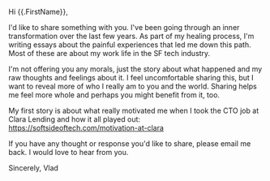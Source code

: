 Hi {{.FirstName}},

I'd like to share something with you. I've been going through an inner transformation over the last few years. As part of my healing process, I'm writing essays about the painful experiences that led me down this path. Most of these are about my work life in the SF tech industry. 

I'm not offering you any morals, just the story about what happened and my raw thoughts and feelings about it. I feel uncomfortable sharing this, but I want to reveal more of who I really am to you and the world. Sharing helps me feel more whole and perhaps you might benefit from it, too.

My first story is about what really motivated me when I took the CTO job at Clara Lending and how it all played out:
https://softsideoftech.com/motivation-at-clara

If you have any thought or response you'd like to share, please email me back. I would love to hear from you.

Sincerely, Vlad